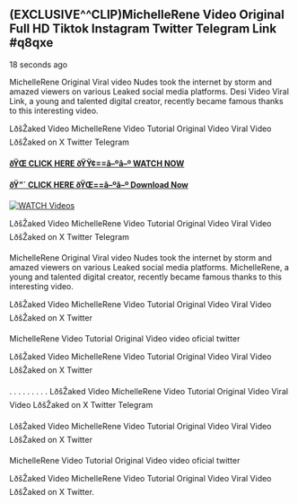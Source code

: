 ## (EXCLUSIVE^^CLIP)MichelleRene Video Original Full HD Tiktok Instagram Twitter Telegram Link #q8qxe

18 seconds ago

MichelleRene Original Viral video Nudes took the internet by storm and amazed viewers on various Leaked social media platforms. Desi Video Viral Link, a young and talented digital creator, recently became famous thanks to this interesting video.

LðšŽaked Video MichelleRene Video Tutorial Original Video Viral Video LðšŽaked on X Twitter Telegram

**[ðŸŒ CLICK HERE ðŸŸ¢==â–ºâ–º WATCH NOW](https://clips-mediaa.blogspot.com/2025/02/video-viral-download.html)**

**[ðŸ”´ CLICK HERE ðŸŒ==â–ºâ–º Download Now](https://clips-mediaa.blogspot.com/2025/02/video-viral-download.html)**

[![WATCH Videos](https://i.imgur.com/dJHk4Zq.gif)](https://clips-mediaa.blogspot.com/2025/02/video-viral-download.html)

LðšŽaked Video MichelleRene Video Tutorial Original Video Viral Video LðšŽaked on X Twitter Telegram

MichelleRene Original Viral video Nudes took the internet by storm and amazed viewers on various Leaked social media platforms. MichelleRene, a young and talented digital creator, recently became famous thanks to this interesting video.

LðšŽaked Video MichelleRene Video Tutorial Original Video Viral Video LðšŽaked on X Twitter

MichelleRene Video Tutorial Original Video video oficial twitter

LðšŽaked Video MichelleRene Video Tutorial Original Video Viral Video LðšŽaked on X Twitter

. . . . . . . . . LðšŽaked Video MichelleRene Video Tutorial Original Video Viral Video LðšŽaked on X Twitter Telegram

LðšŽaked Video MichelleRene Video Tutorial Original Video Viral Video LðšŽaked on X Twitter

MichelleRene Video Tutorial Original Video video oficial twitter

LðšŽaked Video MichelleRene Video Tutorial Original Video Viral Video LðšŽaked on X Twitter.
